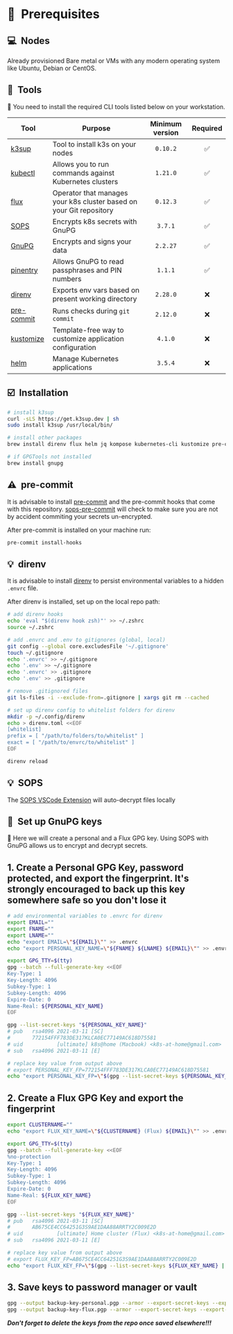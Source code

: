 # :memo:&nbsp; Prerequisites

## :computer:&nbsp; Nodes

Already provisioned Bare metal or VMs with any modern operating system like
Ubuntu, Debian or CentOS.

## :wrench:&nbsp; Tools

:round_pushpin: You need to install the required CLI tools listed below
on your workstation.

| Tool                                                               | Purpose                                                             | Minimum version | Required |
|--------------------------------------------------------------------|---------------------------------------------------------------------|:---------------:|:--------:|
| [k3sup](https://github.com/alexellis/k3sup)                        | Tool to install k3s on your nodes                                   |    `0.10.2`     |    ✅     |
| [kubectl](https://kubernetes.io/docs/tasks/tools/)                 | Allows you to run commands against Kubernetes clusters              |    `1.21.0`     |    ✅     |
| [flux](https://toolkit.fluxcd.io/)                                 | Operator that manages your k8s cluster based on your Git repository |    `0.12.3`     |    ✅     |
| [SOPS](https://github.com/mozilla/sops)                            | Encrypts k8s secrets with GnuPG                                     |     `3.7.1`     |    ✅     |
| [GnuPG](https://gnupg.org/)                                        | Encrypts and signs your data                                        |    `2.2.27`     |    ✅     |
| [pinentry](https://gnupg.org/related_software/pinentry/index.html) | Allows GnuPG to read passphrases and PIN numbers                    |     `1.1.1`     |    ✅     |
| [direnv](https://github.com/direnv/direnv)                         | Exports env vars based on present working directory                 |    `2.28.0`     |    ❌     |
| [pre-commit](https://github.com/pre-commit/pre-commit)             | Runs checks during `git commit`                                     |    `2.12.0`     |    ❌     |
| [kustomize](https://kustomize.io/)                                 | Template-free way to customize application configuration            |     `4.1.0`     |    ❌     |
| [helm](https://helm.sh/)                                           | Manage Kubernetes applications                                      |     `3.5.4`     |    ❌     |

## :ballot_box_with_check:&nbsp; Installation

```sh
# install k3sup
curl -sLS https://get.k3sup.dev | sh
sudo install k3sup /usr/local/bin/

# install other packages
brew install direnv flux helm jq kompose kubernetes-cli kustomize pre-commit sops

# if GPGTools not installed
brew install gnupg
```

## :warning:&nbsp; pre-commit

It is advisable to install [pre-commit](https://pre-commit.com/) and the pre-commit hooks that come with this repository.
[sops-pre-commit](https://github.com/k8s-at-home/sops-pre-commit) will check to make sure you are not by accident commiting your secrets un-encrypted.

After pre-commit is installed on your machine run:

```sh
pre-commit install-hooks
```

## :bulb:&nbsp; direnv

It is advisable to install [direnv](https://github.com/direnv/direnv)
to persist environmental variables to a hidden `.envrc` file.

After direnv is installed, set up on the local repo path:

```sh
# add direnv hooks
echo 'eval "$(direnv hook zsh)"' >> ~/.zshrc
source ~/.zshrc

# add .envrc and .env to gitignores (global, local)
git config --global core.excludesFile '~/.gitignore'
touch ~/.gitignore
echo '.envrc' >> ~/.gitignore
echo '.env' >> ~/.gitignore
echo '.envrc' >> .gitignore
echo '.env' >> .gitignore

# remove .gitignored files
git ls-files -i --exclude-from=.gitignore | xargs git rm --cached

# set up direnv config to whitelist folders for direnv
mkdir -p ~/.config/direnv
echo > direnv.toml <<EOF
[whitelist]
prefix = [ "/path/to/folders/to/whitelist" ]
exact = [ "/path/to/envrc/to/whitelist" ]
EOF

direnv reload
```

## :bulb:&nbsp; SOPS

The [SOPS VSCode Extension](https://github.com/signageos/vscode-sops)
will auto-decrypt files locally

## :closed_lock_with_key:&nbsp; Set up GnuPG keys

:round_pushpin: Here we will create a personal and a Flux GPG key.
Using SOPS with GnuPG allows us to encrypt and decrypt secrets.

## 1. Create a Personal GPG Key, password protected, and export the fingerprint. It's **strongly encouraged** to back up this key somewhere safe so you don't lose it

```sh
# add environmental variables to .envrc for direnv
export EMAIL=""
export FNAME=""
export LNAME=""
echo "export EMAIL=\"${EMAIL}\"" >> .envrc
echo "export PERSONAL_KEY_NAME=\"${FNAME} ${LNAME} ${EMAIL}\"" >> .envrc

export GPG_TTY=$(tty)
gpg --batch --full-generate-key <<EOF
Key-Type: 1
Key-Length: 4096
Subkey-Type: 1
Subkey-Length: 4096
Expire-Date: 0
Name-Real: ${PERSONAL_KEY_NAME}
EOF

gpg --list-secret-keys "${PERSONAL_KEY_NAME}"
# pub   rsa4096 2021-03-11 [SC]
#       772154FFF783DE317KLCA0EC77149AC618D75581
# uid           [ultimate] k8s@home (Macbook) <k8s-at-home@gmail.com>
# sub   rsa4096 2021-03-11 [E]

# replace key value from output above
# export PERSONAL_KEY_FP=772154FFF783DE317KLCA0EC77149AC618D75581
echo "export PERSONAL_KEY_FP=\"$(gpg --list-secret-keys ${PERSONAL_KEY_NAME} | sed -n '2p' | xargs)\"" >> .envrc
```

## 2. Create a Flux GPG Key and export the fingerprint

```sh
export CLUSTERNAME=""
echo "export FLUX_KEY_NAME=\"${CLUSTERNAME} (Flux) ${EMAIL}\"" >> .envrc

export GPG_TTY=$(tty)
gpg --batch --full-generate-key <<EOF
%no-protection
Key-Type: 1
Key-Length: 4096
Subkey-Type: 1
Subkey-Length: 4096
Expire-Date: 0
Name-Real: ${FLUX_KEY_NAME}
EOF

gpg --list-secret-keys "${FLUX_KEY_NAME}"
# pub   rsa4096 2021-03-11 [SC]
#       AB675CE4CC64251G3S9AE1DAA88ARRTY2C009E2D
# uid           [ultimate] Home cluster (Flux) <k8s-at-home@gmail.com>
# sub   rsa4096 2021-03-11 [E]

# replace key value from output above
# export FLUX_KEY_FP=AB675CE4CC64251G3S9AE1DAA88ARRTY2C009E2D
echo "export FLUX_KEY_FP=\"$(gpg --list-secret-keys ${FLUX_KEY_NAME} | sed -n '2p' | xargs)\"" >> .envrc
```

## 3. Save keys to password manager or vault

```sh
gpg --output backup-key-personal.pgp --armor --export-secret-keys --export-options export-backup ${PERSONAL_KEY_NAME}
gpg --output backup-key-flux.pgp --armor --export-secret-keys --export-options export-backup ${FLUX_KEY_NAME}
```

_**Don't forget to delete the keys from the repo once saved elsewhere!!!**_
